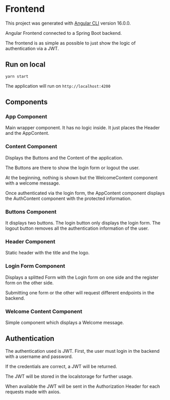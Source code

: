 # Frontend

This project was generated with [Angular CLI](https://github.com/angular/angular-cli) version 16.0.0.

Angular Frontend connected to a Spring Boot backend.

The frontend is as simple as possible to just show the logic of authentication via a JWT.


## Run on local

```
yarn start
```

The application will run on `http://localhost:4200`

## Components

### App Component

Main wrapper component. It has no logic inside. It just places the Header and the AppContent.

### Content Component

Displays the Buttons and the Content of the application.

The Buttons are there to show the login form or logout the user.

At the beginning, nothing is shown but the WelcomeContent component with a welcome message.

Once authenticated via the login form, the AppContent component displays the AuthContent component with the protected information.

### Buttons Component

It displays two buttons. The login button only displays the login form. The logout button removes all the authentication information of the user.

### Header Component

Static header with the title and the logo.

### Login Form Component

Displays a splitted Form with the Login form on one side and the register form on the other side. 

Submitting one form or the other will request different endpoints in the backend.

### Welcome Content Component

Simple component which displays a Welcome message.

## Authentication

The authentication used is JWT. First, the user must login in the backend with a username and password.

If the credentials are correct, a JWT will be returned.

The JWT will be stored in the localstorage for further usage.

When available the JWT will be sent in the Authorization Header for each requests made with axios.

